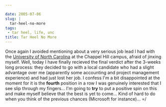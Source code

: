 ```yaml
---

date: 2005-07-06
slug: |
  tar-heel-no-more
tags:
 - tar heel, life, unc
title: Tar Heel No More
---
```


Once again I avoided mentioning about a very serious job lead I had with
the [University of North Carolina](http://www.unc.edu) at the Chappel
Hill campus, afraid of jinxing myself. Well, today I have finally
recieved the final verdict after the 3-weeks long process: they decided
to go with a local candidate who had a slight advantage over me
(apparently some accounting and project management experience) and had
just lost her job. I confess I'm a bit disappointed at the moment for it
is the **fourth** position in a row I was genuinely interested that I
see slip through my fingers... I'm going to **try** to put a positive
spin on this and make myself believe that the best is yet to come...
Kind of hard to do when you think of the previous chances (Microsoft for
instance)... =/
